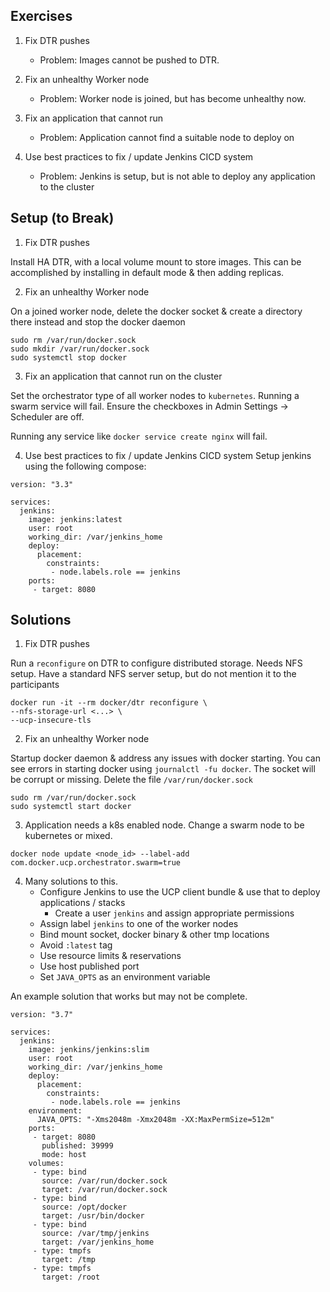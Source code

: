 ## Exercises
1. Fix DTR pushes
	- Problem: Images cannot be pushed to DTR.

2. Fix an unhealthy Worker node
	- Problem: Worker node is joined, but has become unhealthy now.

3. Fix an application that cannot run
	- Problem: Application cannot find a suitable node to deploy on

4. Use best practices to fix / update Jenkins CICD system
	- Problem: Jenkins is setup, but is not able to deploy any application to the cluster


## Setup (to Break)

1. Fix DTR pushes

Install HA DTR, with a local volume mount to store images. This can be accomplished by installing in default mode & then adding replicas.

2. Fix an unhealthy Worker node

On a joined worker node, delete the docker socket & create a directory there instead and stop the docker daemon

```
sudo rm /var/run/docker.sock
sudo mkdir /var/run/docker.sock
sudo systemctl stop docker
```

3. Fix an application that cannot run on the cluster

Set the orchestrator type of all worker nodes to `kubernetes`. Running a swarm service will fail. Ensure the checkboxes in Admin Settings -> Scheduler are off.

Running any service like `docker service create nginx` will fail.


4. Use best practices to fix / update Jenkins CICD system
	Setup jenkins using the following compose:
	
```
version: "3.3"

services:
  jenkins:
    image: jenkins:latest
    user: root
    working_dir: /var/jenkins_home
    deploy:
      placement:
        constraints:
         - node.labels.role == jenkins
    ports:
     - target: 8080
```	

## Solutions

1. Fix DTR pushes

Run a `reconfigure` on DTR to configure distributed storage. Needs NFS setup.
Have a standard NFS server setup, but do not mention it to the participants

```
docker run -it --rm docker/dtr reconfigure \
--nfs-storage-url <...> \
--ucp-insecure-tls 
```

2. Fix an unhealthy Worker node

Startup docker daemon & address any issues with docker starting. You can see errors in starting docker using `journalctl -fu docker`. The socket will be corrupt or missing. 
Delete the file `/var/run/docker.sock` 

```
sudo rm /var/run/docker.sock
sudo systemctl start docker
```

3. Application needs a k8s enabled node. Change a swarm node to be kubernetes or mixed.

```
docker node update <node_id> --label-add com.docker.ucp.orchestrator.swarm=true
```

4. Many solutions to this. 
   - Configure Jenkins to use the UCP client bundle & use that to deploy applications / stacks
       - Create a user `jenkins` and assign appropriate permissions
   - Assign label `jenkins` to one of the worker nodes
   - Bind mount socket, docker binary & other tmp locations
   - Avoid `:latest` tag
   - Use resource limits & reservations
   - Use host published port
   - Set `JAVA_OPTS` as an environment variable
 

An example solution that works but may not be complete.

```
version: "3.7"

services:
  jenkins:
    image: jenkins/jenkins:slim
    user: root
    working_dir: /var/jenkins_home
    deploy:
      placement:
        constraints:
         - node.labels.role == jenkins
    environment:
      JAVA_OPTS: "-Xms2048m -Xmx2048m -XX:MaxPermSize=512m"
    ports:
     - target: 8080
       published: 39999
       mode: host
    volumes:
     - type: bind
       source: /var/run/docker.sock
       target: /var/run/docker.sock
     - type: bind
       source: /opt/docker
       target: /usr/bin/docker
     - type: bind
       source: /var/tmp/jenkins
       target: /var/jenkins_home
     - type: tmpfs
       target: /tmp
     - type: tmpfs
       target: /root
```